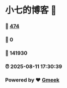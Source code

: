 # 小七的博客 :link:  
### :page_facing_up: [474](/tag.html) 
### :speech_balloon: 0 
### :hibiscus: 141930 
### :alarm_clock: 2025-08-11 17:30:39 
### Powered by :heart: [Gmeek](https://github.com/Meekdai/Gmeek)

